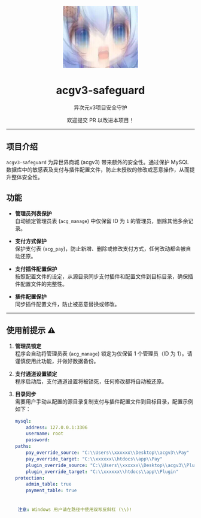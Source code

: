 <p align="center">
    <img src="pic/1.jpg" alt="acgv3-safeguard Logo" width="200">
</p>

<h1 align="center">acgv3-safeguard</h1>
<p align="center">异次元v3项目安全守护</p>

<p align="center">
    欢迎提交 PR 以改进本项目！
</p>

---

## 项目介绍

`acgv3-safeguard` 为异世界商城 (acgv3) 带来额外的安全性。通过保护 MySQL 数据库中的敏感表及支付与插件配置文件，防止未授权的修改或恶意操作，从而提升整体安全性。

## 功能

- **管理员列表保护**  
  自动锁定管理员表 (`acg_manage`) 中仅保留 ID 为 `1` 的管理员，删除其他多余记录。
  
- **支付方式保护**  
  保护支付表 (`acg_pay`)，防止新增、删除或修改支付方式，任何改动都会被自动还原。

- **支付插件配置保护**  
  按照配置文件的设定，从源目录同步支付插件和配置文件到目标目录，确保插件配置文件的完整性。

- **插件配置保护**  
  同步插件配置文件，防止被恶意替换或修改。

---

## 使用前提示 ⚠️

1. **管理员锁定**  
   程序会自动将管理员表 (`acg_manage`) 锁定为仅保留 1 个管理员（ID 为 1）。请谨慎使用此功能，并做好数据备份。

2. **支付通道设置锁定**  
   程序启动后，支付通道设置将被锁死，任何修改都将自动被还原。

3. **目录同步**  
   需要用户手动从配置的源目录复制支付与插件配置文件到目标目录，配置示例如下：
   ```yaml
   mysql:
       address: 127.0.0.1:3306
       username: root
       password: 
   paths:
       pay_override_source: "C:\\Users\\xxxxxx\\Desktop\\acgv3\\Pay"
       pay_override_target: "C:\\xxxxxx\\htdocs\\app\\Pay"
       plugin_override_source: "C:\\Users\\xxxxxx\\Desktop\\acgv3\\Plugin"
       plugin_override_target: "C:\\xxxxxx\\htdocs\\app\\Plugin"
   protection:
       admin_table: true
       payment_table: true


    注意: Windows 用户请在路径中使用双写反斜杠 (\\)!
